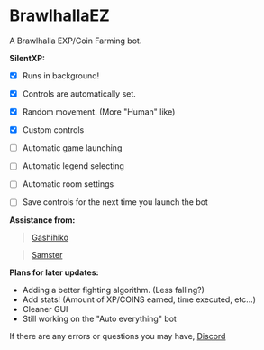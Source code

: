 # BrawlhallaEZ
A Brawlhalla EXP/Coin Farming bot.

**SilentXP:**
- [x] Runs in background!
- [x] Controls are automatically set.
- [x] Random movement. (More "Human" like)
- [x] Custom controls
- [ ] Automatic game launching
- [ ] Automatic legend selecting
- [ ] Automatic room settings
- [ ] Save controls for the next time you launch the bot


**Assistance from:**
> [Gashihiko](https://github.com/gashihiko)

> [Samster](https://github.com/BrotherSamster)

**Plans for later updates:**
- Adding a better fighting algorithm. (Less falling?)
- Add stats! (Amount of XP/COINS earned, time executed, etc...)
- Cleaner GUI
- Still working on the "Auto everything" bot

If there are any errors or questions you may have, [Discord](https://discord.gg/2uj73mK)
